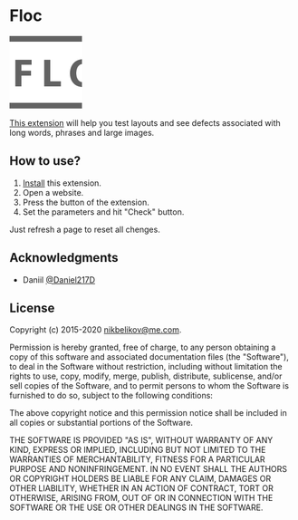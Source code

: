 # Floc

![floc-logo](https://github.com/nikbelikov/floc/blob/master/floc/icon.png)

[This extension](https://www.google.ru/chrome/index.html) will help you test layouts and see defects associated with long words, phrases and large images.

## How to use?

1. [Install](http://goo.gl/3xt6MV) this extension.
2. Open a website.
3. Press the button of the extension.
4. Set the parameters and hit "Check" button.

Just refresh a page to reset all chenges.

## Acknowledgments

- Daniil [@Daniel217D](https://github.com/Daniel217D)

## License

Copyright (c) 2015-2020 [nikbelikov@me.com](mailto:nikbelikov@me.com).

Permission is hereby granted, free of charge, to any person obtaining a copy
of this software and associated documentation files (the "Software"), to deal
in the Software without restriction, including without limitation the rights
to use, copy, modify, merge, publish, distribute, sublicense, and/or sell
copies of the Software, and to permit persons to whom the Software is
furnished to do so, subject to the following conditions:

The above copyright notice and this permission notice shall be included in all
copies or substantial portions of the Software.

THE SOFTWARE IS PROVIDED "AS IS", WITHOUT WARRANTY OF ANY KIND, EXPRESS OR
IMPLIED, INCLUDING BUT NOT LIMITED TO THE WARRANTIES OF MERCHANTABILITY,
FITNESS FOR A PARTICULAR PURPOSE AND NONINFRINGEMENT. IN NO EVENT SHALL THE
AUTHORS OR COPYRIGHT HOLDERS BE LIABLE FOR ANY CLAIM, DAMAGES OR OTHER
LIABILITY, WHETHER IN AN ACTION OF CONTRACT, TORT OR OTHERWISE, ARISING FROM,
OUT OF OR IN CONNECTION WITH THE SOFTWARE OR THE USE OR OTHER DEALINGS IN THE
SOFTWARE.